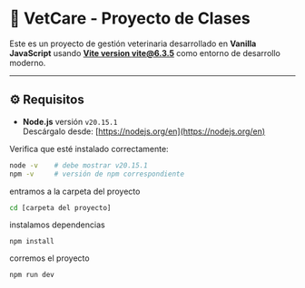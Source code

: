 # 🐾 VetCare - Proyecto de Clases

Este es un proyecto de gestión veterinaria desarrollado en **Vanilla JavaScript** usando [**Vite version  vite@6.3.5**](https://vitejs.dev/) como entorno de desarrollo moderno.

---

## ⚙️ Requisitos

- **Node.js** versión `v20.15.1`  
  Descárgalo desde: [https://nodejs.org/en](https://nodejs.org/en)

Verifica que esté instalado correctamente:

```bash
node -v    # debe mostrar v20.15.1
npm -v     # versión de npm correspondiente
```

entramos a la carpeta del proyecto
```bash
cd [carpeta del proyecto]
```
instalamos dependencias
```
npm install
```

corremos el proyecto
```
npm run dev
```
